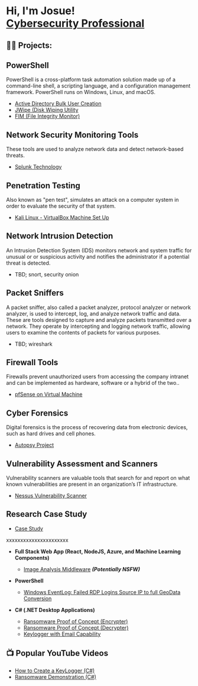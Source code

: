 <h1>Hi, I'm Josue! <br/><a href=>Cybersecurity Professional</a>

<h2>👨‍💻 Projects:</h2>

## PowerShell
PowerShell is a cross-platform task automation solution made up of a command-line shell, a scripting language, and a configuration management framework. PowerShell runs on Windows, Linux, and macOS.

  - [Active Directory Bulk User Creation](https://github.com/jmart375/Active-directory)
  - [JWipe (Disk Wiping Utility](https://github.com/jmart375/Jwipe.PoweShell)
  - [FIM (File Integrity Monitor)](https://github.com/jmart375/Powershell-Integrity-FIM)

## Network Security Monitoring Tools
These tools are used to analyze network data and detect network-based threats.
  - [Splunk Technology](https://github.com/jmart375/Threat-Hunting-with-the-Splunk-SIEM)
 
## Penetration Testing
Also known as "pen test", simulates an attack on a computer system in order to evaluate the 
security of that system.
- [Kali Linux - VirtualBox Machine Set Up](https://github.com/jmart375/VirtualBox-Virtual-Machine-Setup-Project)

## Network Intrusion Detection
An Intrusion Detection System (IDS) monitors network and system traffic for unusual or or       suspicious activity and notifies the administrator if a potential threat is detected. 
  - TBD; snort, security onion
 
## Packet Sniffers
A packet sniffer, also called a packet analyzer, protocol analyzer or network analyzer, is      used to intercept, log, and analyze network traffic and data. These are tools designed to capture and analyze packets transmitted over a network. They operate by intercepting and logging network traffic, allowing users to examine the contents of packets for various purposes.
  - TBD; wireshark

## Firewall Tools
Firewalls prevent unauthorized users from accessing the company intranet and can be             implemented as hardware, software or a hybrid of the two..
  - [pfSense on Virtual Machine](https://github.com/jmart375/pfSense)

## Cyber Forensics
Digital forensics is the process of recovering data from electronic devices, such as hard       drives and cell phones.
  - [Autopsy Project](https://github.com/jmart375/Autopsy)

## Vulnerability Assessment and Scanners
Vulnerability scanners are valuable tools that search for and report on what known              vulnerabilities are present in an organization’s IT infrastructure. 
  - [Nessus Vulnerability Scanner](https://github.com/jmart375/Nessus)

## Research Case Study
  - [Case Study](https://github.com/jmart375/Case-Study)




xxxxxxxxxxxxxxxxxxxxxx


    
  





 
- <b>Full Stack Web App (React, NodeJS, Azure, and Machine Learning Components)</b>
  - [Image Analysis Middleware](https://github.com/joshmadakor1/4chan-Image-Analysis-Middleware-C964) <b><i>(Potentially NSFW)</b></i>
- <b>PowerShell</b>
  - [Windows EventLog: Failed RDP Logins Source IP to full GeoData Conversion](https://github.com/joshmadakor1/Sentinel-Lab)
  
- <b>C# (.NET Desktop Applications)</b>
  - [Ransomware Proof of Concept (Encrypter)](https://github.com/joshmadakor1/EncrypterPOC)
  - [Ransomware Proof of Concept (Decrypter)](https://github.com/joshmadakor1/DecrypterPOC)
  - [Keylogger with Email Capability](https://github.com/joshmadakor1/Key-Logger-With-Email)


<h2>📺 Popular YouTube Videos</h2>

- [How to Create a KeyLogger (C#)](https://www.youtube.com/watch?v=N-L9hklSlNk)
- [Ransomware Demonstration (C#)](https://www.youtube.com/watch?v=OfvdQeh79s0)
